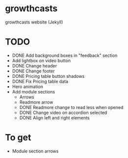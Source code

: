 # growthcasts
growthcasts website (Jekyll)

# TODO
- DONE Add background boxes in "feedback" section
- Add lightbox on video button
- DONE Change header
- DONE Change footer
- DONE Pricing table button shadows
- DONE Fix Pricing table data
- Hero animation
- Add module sections
  - Arrows
  - Readmore arrow
  - DONE Readmore change to read less when opened
  - DONE Change video on accordion selected
  - DONE Align left and right elements

# To get

- Module section arrows